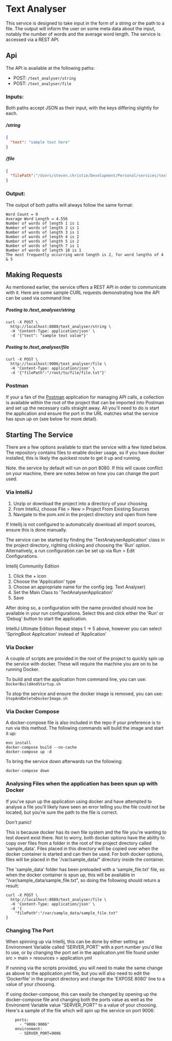 # Text Analyser
This service is designed to take input in the form of a string or the path to a file. The output will inform the 
user on some meta data about the input, notably the number of words and the average word length. The service is
accessed via a REST API.

## Api
The API is available at the following paths:
* POST: `/text_analyser/string`
* POST: `/text_analyser/file`

### Inputs:
Both paths accept JSON as their input, with the keys differing slightly for each.

##### /string
```json
{
  "text": "sample text here"
}
```

##### /file
```json
{
  "filePath":"/Users/steven.christie/Development/Personal/services/text-analyzer/src/test/resources/bible_3daily.txt"
}
```

### Output:
The output of both paths will always follow the same format:

```
Word Count = 9
Average Word Length = 4.556
Number of words of length 1 is 1
Number of words of length 2 is 1
Number of words of length 3 is 1
Number of words of length 4 is 2
Number of words of length 5 is 2
Number of words of length 7 is 1
Number of words of length 10 is 1
The most frequently occurring word length is 2, for word lengths of 4 & 5
```

## Making Requests

As mentioned earlier, the service offers a REST API in order to communicate with it. Here are some sample CURL requests
demonstrating how the API can be used via command line:

##### Posting to /text_analyser/string 
```
curl -X POST \
  http://localhost:8080/text_analyser/string \
  -H 'Content-Type: application/json' \
  -d '{"text": "sample text value"}'
```

##### Posting to /text_analyser/file 
```
curl -X POST \
  http://localhost:9006/text_analyser/file \
  -H 'Content-Type: application/json' \
  -d '{"filePath":"/root/to/file/file.txt"}'
```

### Postman
If your a fan of the [Postman](https://www.getpostman.com/) application for managing API calls, a collection is 
available within the root of the project that can be imported into Postman and set up the necessary calls straight away.
All you'll need to do is start the application and ensure the port in the URL matches what the service has spun 
up on (see below for more detail).

## Starting The Service

There are a few options available to start the service with a few listed below. The repository contains files
to enable docker usage, so if you have docker installed, this is likely the quickest route to get it up and running.

Note. the service by default will run on port 8080. If this will cause conflict on your machine, 
there are notes below on how you can change the port used.

### Via IntelliJ

1. Unzip or download the project into a directory of your choosing
2. From IntelliJ, choose File > New > Project From Existing Sources
3. Navigate to the pom.xml in the project directory and open from here

If Intellij is not configured to automatically download all import sources, ensure this is done manually.

The service can be started by finding the 'TextAnalyserApplication' class in the project directory, righting clicking 
and choosing the 'Run' option. Alternatively, a run configuration can be set up via Run > Edit Configurations.

Intellij Community Edition
1. Click the + icon
2. Choose the 'Application' type
3. Choose an appropriate name for the config (eg. Text Analyser)
4. Set the Main Class to 'TextAnalyserApplication'
5. Save

After doing so, a configuration with the name provided should now be available in your run configurations. Select this
and click either the 'Run' or 'Debug' button to start the application.

IntelliJ Ultimate Edition
Repeat steps 1 -> 5 above, however you can select 'SpringBoot Application' instead of 'Application'

### Via Docker
A couple of scripts are provided in the root of the project to quickly spin up the service with docker. These will
require the machine you are on to be running Docker. 

To build and start the application from command line, you can use:
```DockerBuildAndStartup.sh```

To stop the service and ensure the docker image is removed, you can use: 
```StopAndDeleteDockerImage.sh```

### Via Docker Compose
A docker-compose file is also included in the repo if your preference is to run via this method. The following 
commands will build the image and start it up:
```
mvn install
docker-compose build --no-cache
docker-compose up -d
```
To bring the service down afterwards run the following:
```
docker-compose down
```

### Analysing Files when the application has been spun up with Docker
If you've spun up the application using docker and have attempted to analyse a file you'll likely have seen an error
telling you the file could not be located, but you're sure the path to the file is correct. 

Don't panic!

This is because docker has its own file system and the file you're wanting to test doesnt exist there. Not to worry,
both docker options have the ability to copy over files from a folder in the root of the project directory called 
'sample_data'. Files placed in this directory will be copied over when the docker container is started and can then be
used. For both docker options, files will be placed in the '/var/sample_data/" directory inside the container.

The 'sample_data' folder has been preloaded with a 'sample_file.txt' file, so when the docker container is spun up,
this will be available in "/var/sample_data/sample_file.txt", so doing the following should return a result:
```
curl -X POST \
  http://localhost:8080/text_analyser/file \
  -H 'Content-Type: application/json' \
  -d '{
	"filePath":"/var/sample_data/sample_file.txt"
}
```

### Changing The Port

When spinning up via Intellij, this can be done by either setting an Environment Variable called 'SERVER_PORT' with
a port number you'd like to use, or by changing the port set in the application.yml file found under src > main > 
resources > application.yml

If running via the scripts provided, you will need to make the same change as above to the application.yml file,
but you will also need to edit the 'Dockerfile' in the project directory and change the 'EXPOSE 8080' line to a 
value of your choosing.

If using docker-compose, this can easily be changed by opening up the docker-compose file and changing both the
ports value as well as the Environemt Variable value "SERVER_PORT" to a value of your choosing. Here's a sample of
the file which will spin up the service on port 9006:
```
    ports:
      - "9006:9006"
    environment:
      - SERVER_PORT=9006
```
